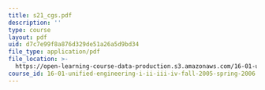 ```yaml
---
title: s21_cgs.pdf
description: ''
type: course
layout: pdf
uid: d7c7e99f8a876d329de51a26a5d9bd34
file_type: application/pdf
file_location: >-
  https://open-learning-course-data-production.s3.amazonaws.com/16-01-unified-engineering-i-ii-iii-iv-fall-2005-spring-2006/d7c7e99f8a876d329de51a26a5d9bd34_s21_cgs.pdf
course_id: 16-01-unified-engineering-i-ii-iii-iv-fall-2005-spring-2006
---
```

